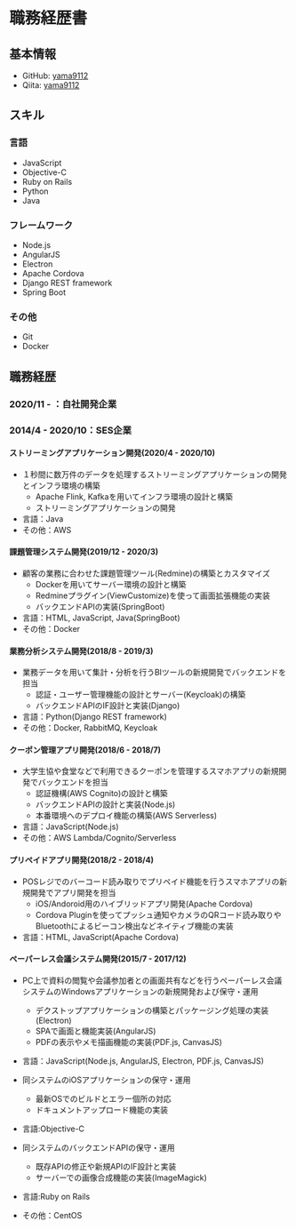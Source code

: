 # 職務経歴書
## 基本情報
- GitHub: [yama9112](https://github.com/yama9112)
- Qiita: [yama9112](https://qiita.com/yama9112)

## スキル
### 言語
- JavaScript
- Objective-C
- Ruby on Rails
- Python
- Java

### フレームワーク
- Node.js
- AngularJS
- Electron
- Apache Cordova
- Django REST framework
- Spring Boot

### その他
- Git
- Docker

## 職務経歴
### 2020/11 - ：自社開発企業

### 2014/4 - 2020/10：SES企業
#### ストリーミングアプリケーション開発(2020/4 - 2020/10)
- １秒間に数万件のデータを処理するストリーミングアプリケーションの開発とインフラ環境の構築
  - Apache Flink, Kafkaを用いてインフラ環境の設計と構築
  - ストリーミングアプリケーションの開発
- 言語：Java
- その他：AWS

#### 課題管理システム開発(2019/12 - 2020/3)
- 顧客の業務に合わせた課題管理ツール(Redmine)の構築とカスタマイズ
  - Dockerを用いてサーバー環境の設計と構築
  - Redmineプラグイン(ViewCustomize)を使って画面拡張機能の実装
  - バックエンドAPIの実装(SpringBoot)
- 言語：HTML, JavaScript, Java(SpringBoot)
- その他：Docker

#### 業務分析システム開発(2018/8 - 2019/3)
- 業務データを用いて集計・分析を行うBIツールの新規開発でバックエンドを担当
  - 認証・ユーザー管理機能の設計とサーバー(Keycloak)の構築
  - バックエンドAPIのIF設計と実装(Django)
- 言語：Python(Django REST framework)
- その他：Docker, RabbitMQ, Keycloak

#### クーポン管理アプリ開発(2018/6 - 2018/7)
- 大学生協や食堂などで利用できるクーポンを管理するスマホアプリの新規開発でバックエンドを担当
  - 認証機構(AWS Cognito)の設計と構築
  - バックエンドAPIの設計と実装(Node.js)
  - 本番環境へのデプロイ機能の構築(AWS Serverless)
- 言語：JavaScript(Node.js)
- その他：AWS Lambda/Cognito/Serverless

#### プリペイドアプリ開発(2018/2 - 2018/4)
- POSレジでのバーコード読み取りでプリペイド機能を行うスマホアプリの新規開発でアプリ開発を担当
  - iOS/Andoroid用のハイブリッドアプリ開発(Apache Cordova)
  - Cordova Pluginを使ってプッシュ通知やカメラのQRコード読み取りやBluetoothによるビーコン検出などネイティブ機能の実装
- 言語：HTML, JavaScript(Apache Cordova)

#### ペーパーレス会議システム開発(2015/7 - 2017/12)
- PC上で資料の閲覧や会議参加者との画面共有などを行うペーパーレス会議システムのWindowsアプリケーションの新規開発および保守・運用
  - デクストップアプリケーションの構築とパッケージング処理の実装(Electron)
  - SPAで画面と機能実装(AngularJS)
  - PDFの表示やメモ描画機能の実装(PDF.js, CanvasJS)
- 言語：JavaScript(Node.js, AngularJS, Electron, PDF.js, CanvasJS)

- 同システムのiOSアプリケーションの保守・運用
  - 最新OSでのビルドとエラー個所の対応
  - ドキュメントアップロード機能の実装
- 言語:Objective-C

- 同システムのバックエンドAPIの保守・運用
  - 既存APIの修正や新規APIのIF設計と実装
  - サーバーでの画像合成機能の実装(ImageMagick)
- 言語:Ruby on Rails
- その他：CentOS
